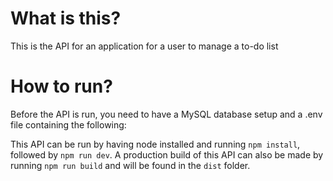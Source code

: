 # What is this?
This is the API for an application for a user to manage a to-do list

# How to run?

Before the API is run, you need to have a MySQL database setup and a .env file containing
the following:

This API can be run by having node installed and running `npm install`, followed
by `npm run dev`. A production build of this API can also be made by running
`npm run build` and will be found in the `dist` folder.
